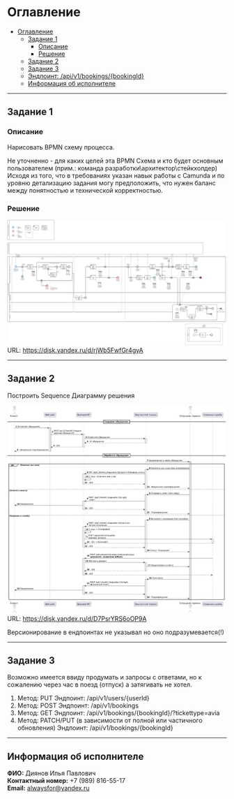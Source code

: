 # Оглавление

- [Оглавление](#оглавление)
  - [Задание 1](#задание-1)
    - [Описание](#описание)
    - [Решение](#решение)
  - [Задание 2](#задание-2)
  - [Задание 3](#задание-3)
  - [Эндпоинт: /api/v1/bookings/{bookingId}](#эндпоинт-apiv1bookingsbookingid)
  - [Информация об исполнителе](#информация-об-исполнителе)

---

## Задание 1
### Описание
Нарисовать BPMN схему процесса.

Не уточненно - для каких целей эта BPMN Схема и кто будет основным пользователем (прим.: команда разработки\архитектор\стейкхолдер)
Исходя из того, что в требованиях указан навык работы с Camunda и по уровню детализацию задания могу предположить, что нужен баланс между понятностью и технической корректностью.

### Решение 
![BPMN](./assets/diagram.svg)
URL: https://disk.yandex.ru/d/rjWb5FwfGr4gyA

---

## Задание 2
Построить Sequence Диаграмму решения 

![plantuml](./assets/sequence.png)
URL: https://disk.yandex.ru/d/D7PsrYRS6oOP9A

Версионирование в ендпоинтах не указывал но оно подразумевается(!)

---
## Задание 3
Возможно имеется ввиду продумать и запросы с ответами, но к сожалению через час в поезд (отпуск) а затягивать не хотел.  

1. Метод: PUT
Эндпоинт: /api/v1/users/{userId}
2. Метод: POST 
   Эндпоинт: /api/v1/bookings  
3. Метод: GET
   Эндпоинт: /api/v1/bookings/{bookingId}/?tickettype=avia
4. Метод: PATCH/PUT (в зависимости от полной или частичного обновления)
   Эндпоинт: /api/v1/bookings/{bookingId}  
---

## Информация об исполнителе
**ФИО:** Диянов Илья Павлович  
**Контактный номер:** +7 (989) 816-55-17  
**Email:** alwaysfor@yandex.ru  

